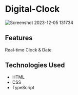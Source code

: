 # Digital-Clock

![Screenshot 2023-12-05 131734](https://github.com/rashmisharmila/Digital-Clock/assets/108237108/79b24156-0ea5-4781-846a-21068a978e97)

## Features
Real-time Clock & Date

## Technologies Used
- HTML
- CSS
- TypeScript
